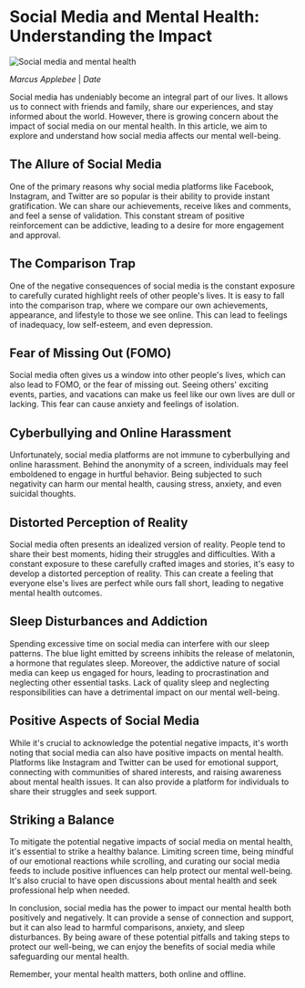 # Social Media and Mental Health: Understanding the Impact

![Social media and mental health](https://cdn.pixabay.com/photo/2016/03/27/19/33/social-media-1287895_1280.png)

*Marcus Applebee* | *Date*

Social media has undeniably become an integral part of our lives. It allows us to connect with friends and family, share our experiences, and stay informed about the world. However, there is growing concern about the impact of social media on our mental health. In this article, we aim to explore and understand how social media affects our mental well-being.

## The Allure of Social Media

One of the primary reasons why social media platforms like Facebook, Instagram, and Twitter are so popular is their ability to provide instant gratification. We can share our achievements, receive likes and comments, and feel a sense of validation. This constant stream of positive reinforcement can be addictive, leading to a desire for more engagement and approval.

## The Comparison Trap

One of the negative consequences of social media is the constant exposure to carefully curated highlight reels of other people's lives. It is easy to fall into the comparison trap, where we compare our own achievements, appearance, and lifestyle to those we see online. This can lead to feelings of inadequacy, low self-esteem, and even depression.

## Fear of Missing Out (FOMO)

Social media often gives us a window into other people's lives, which can also lead to FOMO, or the fear of missing out. Seeing others' exciting events, parties, and vacations can make us feel like our own lives are dull or lacking. This fear can cause anxiety and feelings of isolation.

## Cyberbullying and Online Harassment

Unfortunately, social media platforms are not immune to cyberbullying and online harassment. Behind the anonymity of a screen, individuals may feel emboldened to engage in hurtful behavior. Being subjected to such negativity can harm our mental health, causing stress, anxiety, and even suicidal thoughts.

## Distorted Perception of Reality

Social media often presents an idealized version of reality. People tend to share their best moments, hiding their struggles and difficulties. With a constant exposure to these carefully crafted images and stories, it's easy to develop a distorted perception of reality. This can create a feeling that everyone else's lives are perfect while ours fall short, leading to negative mental health outcomes.

## Sleep Disturbances and Addiction

Spending excessive time on social media can interfere with our sleep patterns. The blue light emitted by screens inhibits the release of melatonin, a hormone that regulates sleep. Moreover, the addictive nature of social media can keep us engaged for hours, leading to procrastination and neglecting other essential tasks. Lack of quality sleep and neglecting responsibilities can have a detrimental impact on our mental well-being.

## Positive Aspects of Social Media

While it's crucial to acknowledge the potential negative impacts, it's worth noting that social media can also have positive impacts on mental health. Platforms like Instagram and Twitter can be used for emotional support, connecting with communities of shared interests, and raising awareness about mental health issues. It can also provide a platform for individuals to share their struggles and seek support.

## Striking a Balance

To mitigate the potential negative impacts of social media on mental health, it's essential to strike a healthy balance. Limiting screen time, being mindful of our emotional reactions while scrolling, and curating our social media feeds to include positive influences can help protect our mental well-being. It's also crucial to have open discussions about mental health and seek professional help when needed.

In conclusion, social media has the power to impact our mental health both positively and negatively. It can provide a sense of connection and support, but it can also lead to harmful comparisons, anxiety, and sleep disturbances. By being aware of these potential pitfalls and taking steps to protect our well-being, we can enjoy the benefits of social media while safeguarding our mental health.

Remember, your mental health matters, both online and offline.